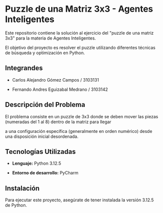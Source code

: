# Puzzle de una Matriz 3x3 - Agentes Inteligentes

Este repositorio contiene la solución al ejercicio del "puzzle de una matriz 3x3" para la materia de Agentes Inteligentes.

El objetivo del proyecto es resolver el puzzle utilizando diferentes técnicas de búsqueda y optimización en Python.

## Integrandes

- Carlos Alejandro Gómez Campos / 3103131
  
- Fernando Andres Eguizabal Medrano / 3103142

## Descripción del Problema

El problema consiste en un puzzle de 3x3 donde se deben mover las piezas (numeradas del 1 al 8) dentro de la matriz para llegar

a una configuración específica (generalmente en orden numérico) desde una disposición inicial desordenada.

## Tecnologías Utilizadas

- **Lenguaje:** Python 3.12.5
  
- **Entorno de desarrollo:** PyCharm

## Instalación

Para ejecutar este proyecto, asegúrate de tener instalada la versión 3.12.5 de Python.
